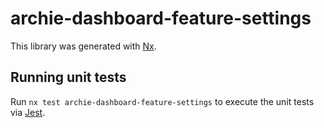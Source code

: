 # archie-dashboard-feature-settings

This library was generated with [Nx](https://nx.dev).

## Running unit tests

Run `nx test archie-dashboard-feature-settings` to execute the unit tests via [Jest](https://jestjs.io).
